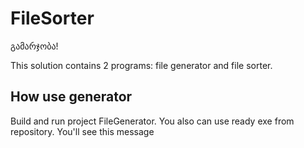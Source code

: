 # FileSorter

გამარჯობა!

This solution contains 2 programs: file generator and file sorter.

## How use generator

Build and run project FileGenerator. You also can use ready exe from repository.
You'll see this message